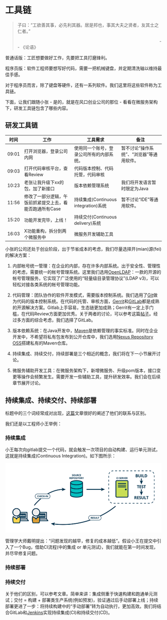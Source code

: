 # 工具链

> 子曰：“工欲善其事，必先利其器。居是邦也，事其大夫之贤者，友其士之仁者。” 
> 
>                                                                                                                     -- 《论语》

普通话版：工匠想要做好工作，先要把工具打磨锋利。

程序员版：软件工程师要想写好代码，需要一把机械键盘，并定期清洗轴以维持最佳手感。

对于程序员而言，除了键盘等硬件，还有一系列软件。我们这里将这些软件称为工具链。

下面，让我们跟随小张 - 是的，就是在风口创业公司的那位 - 看看在微服务架构下，研发工具链包含了哪些内容。

## 研发工具链

| 时间    | 工作                             | 工具需求                           | 备注                     |
| ----- | ------------------------------ | ------------------------------ | ---------------------- |
| 09:01 | 打开浏览器，登录公司内网                   | 使用同一个账号，登录公司所有的内部系统。           | 暂不讨论“操作系统”、“浏览器”等通用软件。 |
| 09:03 | 打开代码审核平台，查看Review              | 代码版本控制、代码托管，代码审核               |                        |
| 10:23 | 老张让我升级下xx的包，加了新接口              | 版本依赖管理系统                       | 我们将开发语言暂时限定为Java       |
| 11:56 | 修改了一部分逻辑，午饭前抓紧提交上去，看能否跑通所有Case | 持续集成(Continuous integration)系统 | 暂不讨论“IDE”等通用软件。        |
| 15:20 | 功能开发完毕，上线！                     | 持续交付(Continuous delivery)系统    |                        |
| 16:03 | X功能重构，拆分到两个微服务中                | 微服务开发辅助工具                      |                        |

小张的公司还处于创业阶段，出于节省成本的考虑，我们尽量选择开(mian)源(fei)的解决方案：

1. 内部帐号统一管理：在企业的内部，存在许多内部系统。出于安全性、管理性的考虑，需要统一的帐号管理系统。这里我们选用[OpenLDAP](https://www.openldap.org/)：一款的开源的帐号管理服务，它实现了广泛使用的“轻量级目录管理协议”(LDAP v3)，可以轻松对接各类系统的帐号管理功能。

2. 代码管理：团队协作的软件开发模式，需要版本控制系统。我们选用了[Git](https://git-scm.com/)做为代码的版本控制系统。在代码的托管、审核方面，[Gerrit](https://www.gerritcodereview.com/)和[GitLab](https://about.gitlab.com/install/?version=ce)都是成熟的开源解决方案。Gitlab上手容易，生态链更加成熟；Gerrit有一定上手门槛，在代码Review方面更加优秀。关于两者的讨论，可以参考这篇[帖子](https://www.reddit.com/r/git/comments/8ekeem/do_you_use_gerrit_software/)。经过多方面的综合考虑，我们选择了GitLab。

3. 版本依赖系统：在Java开发中，[Maven](https://maven.apache.org/)是依赖管理的事实标准。同时在企业开发中，不希望将私有包发布到公开仓库中，我们选用[Nexus Repository OSS](https://www.sonatype.com/products/repository-oss)搭建私有的Maven仓库。

4. 持续集成、持续交付，持续部署是三个相近的概念，我们将在下一小节展开讨论。

5. 微服务辅助开发工具：在微服务架构下，新增微服务、升级pom版本，接口变更等操作会频繁发生。需要开发一些辅助工具，提升研发效率。我们会在后续章节展开讨论。

## 持续集成、持续交付、持续部署

标题中的三个词经常成对出现，[这篇](https://www.mindtheproduct.com/what-the-hell-are-ci-cd-and-devops-a-cheatsheet-for-the-rest-of-us/)文章很好的阐述了他们的联系与区别。

我们还是以工程师小王举例：

### 持续集成

小王每次向gitlab提交一个代码，就会触发一次项目的自动构建、运行单元测试，这就是持续集成(Continuous Integration)。如下图所示：

![](./ci.png)

管理学大师戴明提出：“问题发现的越早，修复的成本越低”。假设小王在提交中引入了一个Bug，借助CI流程(中的集成 or 单元测试)，我们就能在第一时间发现，并尽早修复问题。

### 持续部署



### 持续交付



关于他们的区别，可以参考文章。简单来讲：集成侧重于快速构建和跑通单元测试；交付 = 构建 + 部署类生产系统(例如预发)，验证通过后手动部署上线；持续部署更进了一步：将持续构建中的“手动部署”转为自动执行，更加高效。我们将结合GitLab和[Jenkins](https://www.jenkins.io/)实现持续集成(CI)和持续交付(CD)。
